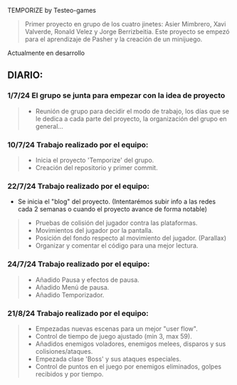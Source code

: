 

TEMPORIZE by Testeo-games

> Primer proyecto en grupo de los cuatro jinetes: Asier Mimbrero, Xavi Valverde, Ronald Velez y Jorge Berrizbeitia.
Este proyecto se empezó para el aprendizaje de Pasher y la creación de un minijuego. 

Actualmente en desarrollo 


## DIARIO:
### 1/7/24 El grupo se junta para empezar con la idea de proyecto

>- Reunión de grupo para decidir el modo de trabajo, los días que se le dedica a cada parte del proyecto, la organización del grupo en general...


### 10/7/24 Trabajo realizado por el equipo:

>- Inicia el proyecto 'Temporize' del grupo.
>- Creación del repositorio y primer commit.


### 22/7/24 Trabajo realizado por el equipo:

- Se inicia el "blog" del proyecto. (Intentarémos subir info a las redes cada 2 semanas o cuando el proyecto avance de forma notable)
>- Pruebas de colisión del jugador contra las plataformas.
>- Movimientos del jugador por la pantalla.
>- Posición del fondo respecto al movimiento del jugador. (Parallax)
>- Organizar y comentar el código para una mejor lectura.


### 24/7/24 Trabajo realizado por el equipo:

>- Añadido Pausa y efectos de pausa.
>- Añadido Menú de pausa.
>- Añadido Temporizador.


### 21/8/24 Trabajo realizado por el equipo:

>- Empezadas nuevas escenas para un mejor "user flow".
>- Control de tiempo de juego ajustado (min 3, max 59).
>- Añadidos enemigos voladores, enemigos melees, disparos y sus colisiones/ataques.
>- Empezada clase 'Boss' y sus ataques especiales. 
>- Control de puntos en el juego por enemigos eliminados, golpes recibidos y por tiempo. 